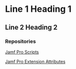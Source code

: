 # Line 1 Heading 1
## Line 2 Heading 2

### Repositories
[Jamf Pro Scripts](https://github.com/dan-snelson/Jamf-Pro-Scripts)

[Jamf Pro Extension Attributes](https://github.com/dan-snelson/Jamf-Pro-Extension-Attributes)
